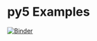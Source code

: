 # py5 Examples

[![Binder](https://mybinder.org/badge_logo.svg)](https://mybinder.org/v2/gh/hx2A/py5examples/main?urlpath=lab)


